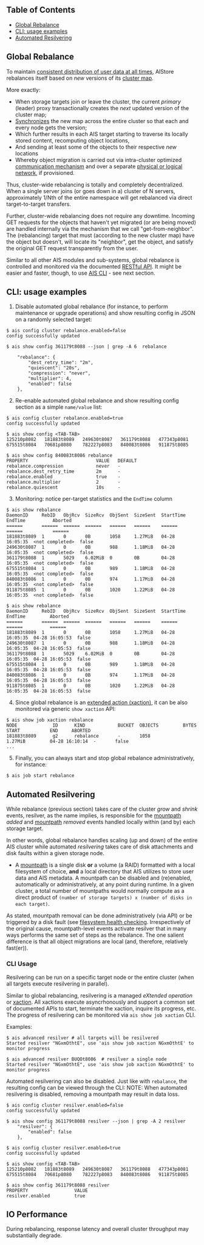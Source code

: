 ## Table of Contents

- [Global Rebalance](#global-rebalance)
- [CLI: usage examples](#cli-usage-examples)
- [Automated Resilvering](#automated-resilvering)

## Global Rebalance

To maintain [consistent distribution of user data at all times](https://en.wikipedia.org/wiki/Consistent_hashing#Examples_of_use), AIStore rebalances itself based on *new* versions of its [cluster map](/cluster/map.go).

More exactly:

* When storage targets join or leave the cluster, the current *primary* (leader) proxy transactionally creates the *next* updated version of the cluster map;
* [Synchronizes](/ais/metasync.go) the new map across the entire cluster so that each and every node gets the version;
* Which further results in each AIS target starting to traverse its locally stored content, recomputing object locations,
* And sending at least some of the objects to their respective *new* locations
* Whereby object migration is carried out via intra-cluster optimized [communication mechanism](/transport/README.md) and over a separate [physical or logical network](/cmn/network.go), if provisioned.

Thus, cluster-wide rebalancing is totally and completely decentralized. When a single server joins (or goes down in a) cluster of N servers, approximately 1/Nth of the entire namespace will get rebalanced via direct target-to-target transfers.

Further, cluster-wide rebalancing does not require any downtime.
Incoming GET requests for the objects that haven't yet migrated (or are being moved) are handled internally via the mechanism that we call "get-from-neighbor".
The (rebalancing) target that must (according to the new cluster map) have the object but doesn't, will locate its "neighbor", get the object, and satisfy the original GET request transparently from the user.

Similar to all other AIS modules and sub-systems, global rebalance is controlled and monitored via the documented [RESTful API](http_api.md).
It might be easier and faster, though, to use [AIS CLI](/docs/cli.md) - see next section.

## CLI: usage examples

1. Disable automated global rebalance (for instance, to perform maintenance or upgrade operations) and show resulting config in JSON on a randomly selected target:

```console
$ ais config cluster rebalance.enabled=false
config successfully updated

$ ais show config 361179t8088 --json | grep -A 6  rebalance

    "rebalance": {
        "dest_retry_time": "2m",
        "quiescent": "20s",
        "compression": "never",
        "multiplier": 4,
        "enabled": false
    },

```

2. Re-enable automated global rebalance and show resulting config section as a simple `name/value` list:

```console
$ ais config cluster rebalance.enabled=true
config successfully updated

$ ais show config <TAB-TAB>
125210p8082   181883t8089   249630t8087   361179t8088   477343p8081   675515t8084   70681p8080    782227p8083   840083t8086   911875t8085

$ ais show config 840083t8086 rebalance
PROPERTY                         VALUE   DEFAULT
rebalance.compression            never   -
rebalance.dest_retry_time        2m      -
rebalance.enabled                true    -
rebalance.multiplier             2       -
rebalance.quiescent              10s     -
```

3. Monitoring: notice per-target statistics and the `EndTime` column

```console
$ ais show rebalance
DaemonID     RebID   ObjRcv  SizeRcv  ObjSent  SizeSent  StartTime       EndTime          Aborted
======       ======  ======  ======   ======   ======    ======          ======           ======
181883t8089  1       0       0B       1058     1.27MiB   04-28 16:05:35  <not completed>  false
249630t8087  1       0       0B       988      1.18MiB   04-28 16:05:35  <not completed>  false
361179t8088  1       5029    6.02MiB  0        0B        04-28 16:05:35  <not completed>  false
675515t8084  1       0       0B       989      1.18MiB   04-28 16:05:35  <not completed>  false
840083t8086  1       0       0B       974      1.17MiB   04-28 16:05:35  <not completed>  false
911875t8085  1       0       0B       1020     1.22MiB   04-28 16:05:35  <not completed>  false

$ ais show rebalance
DaemonID     RebID   ObjRcv  SizeRcv  ObjSent  SizeSent  StartTime       EndTime         Aborted
======       ======  ======  ======   ======   ======    ======          ======          ======
181883t8089  1       0       0B       1058     1.27MiB   04-28 16:05:35  04-28 16:05:53  false
249630t8087  1       0       0B       988      1.18MiB   04-28 16:05:35  04-28 16:05:53  false
361179t8088  1       5029    6.02MiB  0        0B        04-28 16:05:35  04-28 16:05:53  false
675515t8084  1       0       0B       989      1.18MiB   04-28 16:05:35  04-28 16:05:53  false
840083t8086  1       0       0B       974      1.17MiB   04-28 16:05:35  04-28 16:05:53  false
911875t8085  1       0       0B       1020     1.22MiB   04-28 16:05:35  04-28 16:05:53  false
```

4. Since global rebalance is an [extended action (xaction)](/xaction/README.md), it can be also monitored via generic `show xaction` API:

```console
$ ais show job xaction rebalance
NODE             ID      KIND            BUCKET  OBJECTS         BYTES           START           END     ABORTED
181883t8089      g2      rebalance       -       1058            1.27MiB         04-28 16:10:14  -       false
...
```

5. Finally, you can always start and stop global rebalance administratively, for instance:


```console
$ ais job start rebalance
```

## Automated Resilvering

While rebalance (previous section) takes care of the cluster *grow* and *shrink* events, resilver, as the name implies, is responsible for the [mountpath](overview.md#terminology) *added* and [mountpath](overview.md#terminology) *removed* events handled locally within (and by) each storage target.

In other words, global rebalance handles scaling (up and down) of the entire AIS cluster while automated *resilvering* takes care of disk attachments and disk faults within a given storage node.

* A [mountpath](overview.md#terminology) is a single disk **or** a volume (a RAID) formatted with a local filesystem of choice, **and** a local directory that AIS utilizes to store user data and AIS metadata. A mountpath can be disabled and (re)enabled, automatically or administratively, at any point during runtime. In a given cluster, a total number of mountpaths would normally compute as a direct product of `(number of storage targets) x (number of disks in each target)`.

As stated, mountpath removal can be done administratively (via API) or be triggered by a disk fault (see [filesystem health checking](/health/fshc.md).
Irrespectively of the original cause, mountpath-level events activate resilver that in many ways performs the same set of steps as the rebalance.
The one salient difference is that all object migrations are local (and, therefore, relatively fast(er)).

### CLI Usage

Resilvering can be run on a specific target node or the entire cluster (when all targets execute resilvering in parallel).

Similar to global rebalancing, resilvering is a managed *eXtended operation* or [xaction](ic.md).
All xactions execute asyncrhonously and support a common set of documented APIs to start, terminate the xaction, inquire its progress, etc. The progress of resilvering can be monitored via `ais show job xaction` CLI.

Examples:

```console
$ ais advanced resilver # all targets will be resilvered
Started resilver "NGxmOthtE", use 'ais show job xaction NGxmOthtE' to monitor progress

$ ais advanced resilver BUQOt8086  # resilver a single node
Started resilver "NGxmOthtE", use 'ais show job xaction NGxmOthtE' to monitor progress
```

Automated resilvering can also be disabled. Just like with `rebalance`, the resulting config can be viewed through the CLI:
NOTE: When automated resilvering is disabled, removing a mountpath may result in data loss.

```console
$ ais config cluster resilver.enabled=false
config successfully updated

$ ais show config 361179t8088 resilver --json | grep -A 2 resilver
    "resilver": {
        "enabled": false
    },

$ ais config cluster resilver.enabled=true
config successfully updated

$ ais show config <TAB-TAB>
125210p8082   181883t8089   249630t8087   361179t8088   477343p8081   675515t8084   70681p8080    782227p8083   840083t8086   911875t8085

$ ais show config 361179t8088 resilver
PROPERTY                 VALUE
resilver.enabled         true
```

## IO Performance

During rebalancing, response latency and overall cluster throughput may substantially degrade.
